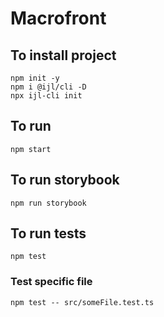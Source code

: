 # Macrofront

## To install project
```
npm init -y
npm i @ijl/cli -D
npx ijl-cli init
```
## To run

```
npm start
```

## To run storybook

```
npm run storybook
```

## To run tests 

```
npm test
```

### Test specific file

```
npm test -- src/someFile.test.ts
```